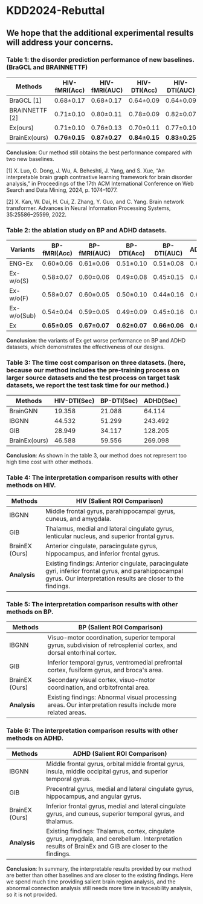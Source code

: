 # KDD2024-Rebuttal

## We hope that the additional experimental results will address your concerns.

### Table 1: the disorder prediction performance of new baselines. (BraGCL and BRAINNETTF) 
| Methods       | HIV-fMRI(Acc) | HIV-fMRI(AUC) | HIV-DTI(Acc)  | HIV-DTI(AUC)  | BP-fMRI(Acc)  | BP-fMRI(AUC)  | BP-DTI(Acc)   | BP-DTI(AUC)   | ADHD(Acc)     | ADHD(AUC)     |
|---------------|---------------|---------------|---------------|---------------|---------------|---------------|---------------|---------------|---------------|---------------|
| BraGCL [1]       | 0.68±0.17     | 0.68±0.17     | 0.64±0.09     | 0.64±0.09     | 0.63±0.04     | 0.63±0.05     | 0.58±0.13     | 0.57±0.14     | 0.61±0.03     | 0.61±0.03     |
| BRAINNETTF [2]    | 0.71±0.10     | 0.80±0.11     | 0.78±0.09     | 0.82±0.07     | 0.57±0.08     | 0.57±0.15     | 0.49±0.07     | 0.56±0.14     | 0.56±0.06     | 0.64±0.03     |
| Ex(ours)      | 0.71±0.10     | 0.76±0.13     | 0.70±0.11     | 0.77±0.10     | 0.65±0.05     | 0.67±0.07     | 0.62±0.07     | 0.66±0.06     | 0.66±0.03     | 0.69±0.02     |
| BrainEx(ours) | **0.76±0.15** | **0.87±0.27** | **0.84±0.15** | **0.83±0.25** | **0.75±0.24** | **0.74±0.03** | **0.69±0.14** | **0.83±0.13** | **0.72±0.06** | **0.76±0.05** |

**Conclusion**: Our method still obtains the best performance compared with two new baselines.

[1] X. Luo, G. Dong, J. Wu, A. Beheshti, J. Yang, and S. Xue, “An interpretable brain graph contrastive learning framework for brain disorder analysis,” in Proceedings of the 17th ACM International Conference on Web Search and Data Mining, 2024, p. 1074–1077.

[2] X. Kan, W. Dai, H. Cui, Z. Zhang, Y. Guo, and C. Yang. Brain network transformer. Advances in Neural Information Processing Systems, 35:25586–25599, 2022.

### Table 2: the ablation study on BP and ADHD datasets.
| Variants    | BP-fMRI(Acc)  | BP-fMRI(AUC)  | BP-DTI(Acc)   | BP-DTI(AUC)   | ADHD(Acc)     | ADHD(AUC)     |
|-------------|---------------|---------------|---------------|---------------|---------------|---------------|
| ENG-Ex      | 0.60±0.06     | 0.61±0.06     | 0.51±0.10     | 0.51±0.08     | 0.63±0.04     | 0.65±0.04     |
| Ex-w/o(S)   | 0.58±0.07     | 0.60±0.06     | 0.49±0.08     | 0.45±0.15     | 0.62±0.05     | 0.65±0.05     |
| Ex-w/o(F)   | 0.58±0.07     | 0.60±0.05     | 0.50±0.10     | 0.44±0.16     | 0.62±0.04     | 0.64±0.05     |
| Ex-w/o(Sub) | 0.54±0.04     | 0.59±0.05     | 0.49±0.09     | 0.45±0.16     | 0.62±0.04     | 0.65±0.06     |
| Ex          | **0.65±0.05** | **0.67±0.07** | **0.62±0.07** | **0.66±0.06** | **0.66±0.03** | **0.69±0.02** |
 
**Conclusion**: the variants of Ex get worse performance on BP and ADHD datasets, which demonstrates the effectiveness of our designs.

### Table 3: The time cost comparison on three datasets. (here, because our method includes the pre-training process on larger source datasets and the test process on target task datasets, we report the test task time for our method.)
| Methods       | HIV-DTI(Sec) | BP-DTI(Sec) | ADHD(Sec) |
|---------------|--------------|-------------|-----------|
| BrainGNN      | 19.358       | 21.088      | 64.114    |
| IBGNN         | 44.532       | 51.299      | 243.492   |
| GIB           | 28.949       | 34.117      | 128.205   |
| BrainEx(ours) | 46.588       | 59.556      | 269.098   |

**Conclusion**: As shown in the table 3, our method does not represent too high time cost with other methods.

### Table 4: The interpretation comparison results with other methods on HIV. 
| Methods        | HIV (Salient ROI Comparison)                                                                                                                                           |
|----------------|------------------------------------------------------------------------------------------------------------------------------------------------------------------------|
| IBGNN          | Middle frontal gyrus, parahippocampal gyrus, cuneus, and amygdala.                                                                                                     |
| GIB            | Thalamus, medial and lateral cingulate gyrus, lenticular nucleus, and superior frontal gyrus.                                                                          |
| BrainEX (Ours) | Anterior cingulate, paracingulate gyrus, hippocampus, and inferior frontal gyrus.                                                                                      |
| **Analysis**   | Existing findings: Anterior cingulate, paracingulate gyri, inferior frontal gyrus, and parahippocampal gyrus. Our interpretation results are closer to the findings.   |

### Table 5: The interpretation comparison results with other methods on BP. 
| Methods        | BP (Salient ROI Comparison)                                                                                            |
|----------------|------------------------------------------------------------------------------------------------------------------------|
| IBGNN          | Visuo-motor coordination, superior temporal gyrus,  subdivision of retrosplenial cortex, and dorsal entorhinal cortex. |
| GIB            | Inferior temporal gyrus, ventromedial prefrontal cortex,  fusiform gyrus, and broca's area.                            |
| BrainEX (Ours) | Secondary visual cortex, visuo-motor coordination, and orbitofrontal area.                                              |
| **Analysis**   | Existing findings: Abnormal visual processing areas. Our interpretation results include more related areas.            |



### Table 6: The interpretation comparison results with other methods on ADHD. 
| Methods        | ADHD (Salient ROI Comparison)                                                                                                                       |
|----------------|-----------------------------------------------------------------------------------------------------------------------------------------------------|
| IBGNN          | Middle frontal gyrus, orbital middle frontal gyrus, insula,  middle occipital gyrus, and superior temporal gyrus.                                   |
| GIB            | Precentral gyrus, medial and lateral cingulate gyrus, hippocampus, and angular gyrus.                                                               |
| BrainEX (Ours) | Inferior frontal gyrus, medial and lateral cingulate gyrus,  and cuneus, superior temporal gyrus, and thalamus.                                         |
| **Analysis**   | Existing findings: Thalamus, cortex, cingulate gyrus, amygdala, and cerebellum. Interpretation results of BrainEx and GIB are closer to the findings.   |

**Conclusion**: In summary, the interpretable results provided by our method are better than other baselines and are closer to the existing findings. Here we spend much time providing salient brain region analysis, and the abnormal connection analysis still needs more time in traceability analysis, so it is not provided.
